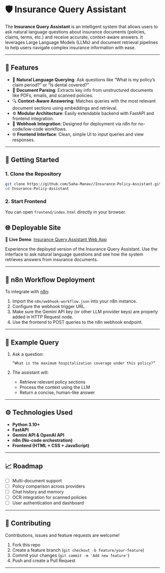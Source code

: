 # 🛡️ Insurance Query Assistant

The **Insurance Query Assistant** is an intelligent system that allows users to ask natural language questions about insurance documents (policies, claims, terms, etc.) and receive accurate, context-aware answers. It leverages Large Language Models (LLMs) and document retrieval pipelines to help users navigate complex insurance information with ease.

---

## 📌 Features

- 🧠 **Natural Language Querying**: Ask questions like “What is my policy’s claim period?” or “Is dental covered?”
- 📄 **Document Parsing**: Extracts key info from unstructured documents like PDFs, emails, and scanned policies.
- 🔍 **Context-Aware Answering**: Matches queries with the most relevant document sections using embeddings and retrieval.
- ⚙️ **Modular Architecture**: Easily extendable backend with FastAPI and frontend integration.
- 📡 **Webhook Integration**: Designed for deployment via n8n for no-code/low-code workflows.
- 🌐 **Frontend Interface**: Clean, simple UI to input queries and view responses.

---


## 🚀 Getting Started

### 1. Clone the Repository

```bash
git clone https://github.com/Saha-Manav//Insurance-Policy-Assistant.git
cd Insurance-Policy-Assistant
```



### 2. Start Frontend 

You can open `frontend/index.html` directly in your browser.


## 🌐 Deployable Site

🔗 **Live Demo**: [Insurance Query Assistant Web App](https://insurance-query-assistant.netlify.app/)

Experience the deployed version of the Insurance Query Assistant. Use the interface to ask natural language questions and see how the system retrieves answers from insurance documents.

---

## 🔄 n8n Workflow Deployment

To integrate with [n8n](https://n8n.io):

1. Import the `n8n/webhook-workflow.json` into your n8n instance.
2. Configure the webhook trigger URL.
3. Make sure the Gemini API key (or other LLM provider keys) are properly added in HTTP Request node.
4. Use the frontend to POST queries to the n8n webhook endpoint.

---

## 🧪 Example Query

1. Ask a question:

   ```
   “What is the maximum hospitalization coverage under this policy?”
   ```

2. The assistant will:
   - Retrieve relevant policy sections
   - Process the context using the LLM
   - Return a concise, human-like answer

---

## ⚙️ Technologies Used

- **Python 3.10+**
- **FastAPI**
- **Gemini API & OpenAI API**
- **n8n (No-code orchestration)**
- **Frontend (HTML + CSS + JavaScript)**

---

## 📈 Roadmap

- [ ] Multi-document support
- [ ] Policy comparison across providers
- [ ] Chat history and memory
- [ ] OCR integration for scanned policies
- [ ] User authentication and dashboard

---

## 🤝 Contributing

Contributions, issues and feature requests are welcome!

1. Fork this repo
2. Create a feature branch (`git checkout -b feature/your-feature`)
3. Commit your changes (`git commit -m 'Add new feature'`)
4. Push and create a Pull Request

---
